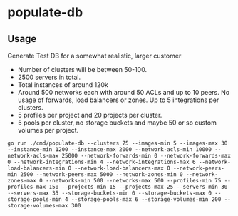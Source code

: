 # populate-db

## Usage

Generate Test DB for a somewhat realistic, larger customer

* Number of clusters will be between 50-100.
* 2500 servers in total.
* Total instances of around 120k
* Around 500 networks each with around 50 ACLs and up to 10 peers. No usage of forwards, load balancers or zones. Up to 5 integrations per clusters.
* 5 profiles per project and 20 projects per cluster.
* 5 pools per cluster, no storage buckets and maybe 50 or so custom volumes per project.

```shell
go run ./cmd/populate-db --clusters 75 --images-min 5 --images-max 30 --instance-min 1200 --instance-max 2000 --network-acls-min 10000 --network-acls-max 25000 --network-forwards-min 0 --network-forwards-max 0 --network-integrations-min 4 --network-integrations-max 6 --network-load-balancers-min 0 --network-load-balancers-max 0 --network-peers-min 2500 --network-peers-max 5000 --network-zones-min 0 --network-zones-max 0 --networks-min 500 --networks-max 500 --profiles-min 75 --profiles-max 150 --projects-min 15 --projects-max 25 --servers-min 30 --servers-max 35 --storage-buckets-min 0 --storage-buckets-max 0 --storage-pools-min 4 --storage-pools-max 6 --storage-volumes-min 200 --storage-volumes-max 300
```

